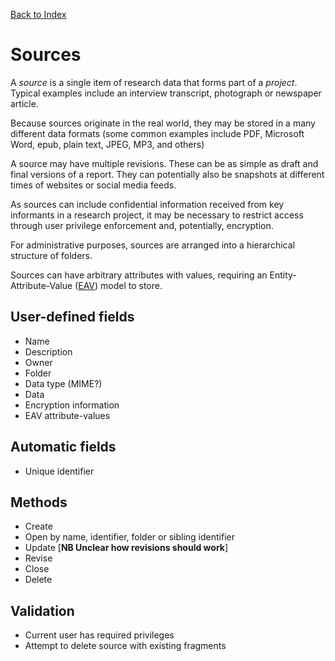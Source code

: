 [Back to Index](index.md)

# Sources

A _source_ is a single item of research data that forms part of a _project_. Typical examples include an interview transcript, photograph or newspaper article.

Because sources originate in the real world, they may be stored in a many different data formats (some common examples include PDF, Microsoft Word, epub, plain text, JPEG, MP3, and others)

A source may have multiple revisions. These can be as simple as draft and final versions of a report. They can potentially also be snapshots at different times of websites or social media feeds.

As sources can include confidential information received from key informants in a research project, it may be necessary to restrict access through user privilege enforcement and, potentially, encryption.

For administrative purposes, sources are arranged into a hierarchical structure of folders.

Sources can have arbitrary attributes with values, requiring an Entity-Attribute-Value ([EAV](https://en.wikipedia.org/wiki/Entity–attribute–value_model)) model to store.

## User-defined fields

- Name
- Description
- Owner
- Folder
- Data type (MIME?)
- Data
- Encryption information
- EAV attribute-values

## Automatic fields

- Unique identifier

## Methods

- Create
- Open by name, identifier, folder or sibling identifier
- Update [__NB Unclear how revisions should work__]
- Revise
- Close
- Delete

## Validation

- Current user has required privileges
- Attempt to delete source with existing fragments
